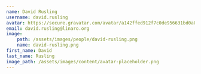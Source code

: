 ```yaml
---
name: David Rusling
username: david.rusling
avatar: https://secure.gravatar.com/avatar/a142ffed912f7c0de956631bd0a8e242
email: david.rusling@linaro.org
image:
    path: /assets/images/people/david-rusling.png
    name: david-rusling.png
first_name: David
last_name: Rusling
image_path: /assets/images/content/avatar-placeholder.png
---
```

